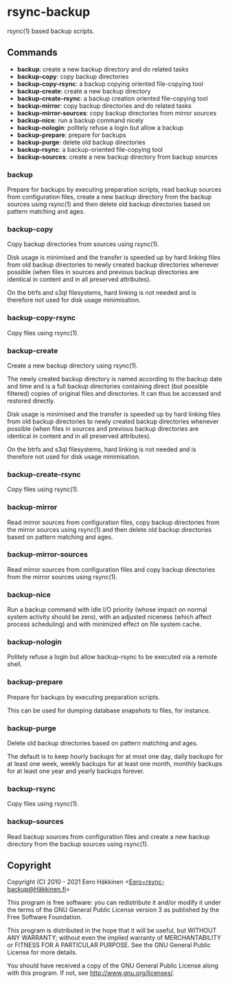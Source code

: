 rsync-backup
============

rsync(1) based backup scripts.

Commands
--------

 * **backup**:                create a new backup directory and do related tasks
 * **backup-copy**:           copy backup directories
 * **backup-copy-rsync**:     a backup copying oriented file-copying tool
 * **backup-create**:         create a new backup directory
 * **backup-create-rsync**:   a backup creation oriented file-copying tool
 * **backup-mirror**:         copy backup directories and do related tasks
 * **backup-mirror-sources**: copy backup directories from mirror sources
 * **backup-nice**:           run a backup command nicely
 * **backup-nologin**:        politely refuse a login but allow a backup
 * **backup-prepare**:        prepare for backups
 * **backup-purge**:          delete old backup directories
 * **backup-rsync**:          a backup-oriented file-copying tool
 * **backup-sources**:        create a new backup directory from backup sources

### **backup**

Prepare for backups by executing preparation scripts, read backup
sources from configuration files, create a new backup directory from the
backup sources using rsync(1) and then delete old backup directories
based on pattern matching and ages.

### **backup-copy**

Copy backup directories from sources using rsync(1).

Disk usage is minimised and the transfer is speeded up by hard linking
files from old backup directories to newly created backup directories
whenever possible (when files in sources and previous backup directories
are identical in content and in all preserved attributes).

On the btrfs and s3ql filesystems, hard linking is not needed and is
therefore not used for disk usage minimisation.

### **backup-copy-rsync**

Copy files using rsync(1).

### **backup-create**

Create a new backup directory using rsync(1).

The newly created backup directory is named according to the backup date
and time and is a full backup directories containing direct (but
possible filtered) copies of original files and directories. It can thus
be accessed and restored directly.

Disk usage is minimised and the transfer is speeded up by hard linking
files from old backup directories to newly created backup directories
whenever possible (when files in sources and previous backup directories
are identical in content and in all preserved attributes).

On the btrfs and s3ql filesystems, hard linking is not needed and is
therefore not used for disk usage minimisation.

### **backup-create-rsync**

Copy files using rsync(1).

### **backup-mirror**

Read mirror sources from configuration files, copy backup directories
from the mirror sources using rsync(1) and then delete old backup
directories based on pattern matching and ages.

### **backup-mirror-sources**

Read mirror sources from configuration files and copy backup directories
from the mirror sources using rsync(1).

### **backup-nice**

Run a backup command with idle I/O priority (whose impact on normal
system activity should be zero), with an adjusted niceness (which affect
process scheduling) and with minimized effect on file system cache.

### **backup-nologin**

Politely refuse a login but allow backup-rsync to be executed via a
remote shell.

### **backup-prepare**

Prepare for backups by executing preparation scripts.

This can be used for dumping database snapshots to files, for instance.

### **backup-purge**

Delete old backup directories based on pattern matching and ages.

The default is to keep hourly backups for at most one day, daily backups
for at least one week, weekly backups for at least one month, monthly
backups for at least one year and yearly backups forever.

### **backup-rsync**

Copy files using rsync(1).

### **backup-sources**

Read backup sources from configuration files and create a new backup
directory from the backup sources using rsync(1).

Copyright
---------

Copyright (C) 2010 - 2021 Eero Häkkinen <Eero+rsync-backup@Häkkinen.fi>

This program is free software: you can redistribute it and/or modify
it under the terms of the GNU General Public License version 3
as published by the Free Software Foundation.

This program is distributed in the hope that it will be useful,
but WITHOUT ANY WARRANTY; without even the implied warranty of
MERCHANTABILITY or FITNESS FOR A PARTICULAR PURPOSE.  See the
GNU General Public License for more details.

You should have received a copy of the GNU General Public License
along with this program.  If not, see <http://www.gnu.org/licenses/>.
